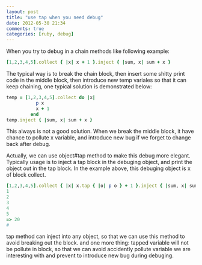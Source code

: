 ```yaml
---
layout: post
title: "use tap when you need debug"
date: 2012-05-30 21:34
comments: true
categories: [ruby, debug]
---
```


When you try to debug in a chain methods like following example:

``` ruby
[1,2,3,4,5].collect { |x| x + 1 }.inject { |sum, x| sum + x }
```

The typical way is to break the chain block, then insert some shitty print code in the middle block, then introduce new temp variales so that it can keep chaining, one typical solution is demonstrated below:

``` ruby
temp = [1,2,3,4,5].collect do |x| 
           p x
           x + 1
         end
temp.inject { |sum, x| sum + x }
```

This always is not a good solution. When we break the middle block, it have chance to pollute x variable, and introduce new bug if we forget to change back after debug.

Actually, we can use object#tap method to make this debug more elegant. Typically usage is to inject a tap block in the debuging object, and print the object out in the tap block. In the example above, this debuging object is x of block collect. 

``` ruby
[1,2,3,4,5].collect { |x| x.tap { |o| p o } + 1 }.inject { |sum, x| sum + x }
1
2
3
4
5
=> 20
#
```

tap method can inject into any object, so that we can use this method to avoid breaking out the block. and one more thing: tapped variable will not be pollute in block, so that we can avoid accidently pollute variable we are interesting with and prevent to introduce new bug during debuging.
